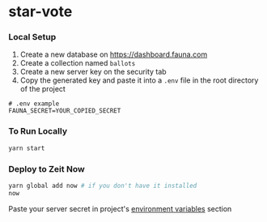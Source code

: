 # star-vote

### Local Setup
1. Create a new database on https://dashboard.fauna.com
2. Create a collection named `ballots`
3. Create a new server key on the security tab
4. Copy the generated key and paste it into a `.env` file in the root directory of the project

```
# .env example
FAUNA_SECRET=YOUR_COPIED_SECRET
```

### To Run Locally
```bash
yarn start
```

### Deploy to Zeit Now
```bash
yarn global add now # if you don't have it installed
now
```
Paste your server secret in project's [environment variables](https://zeit.co/docs/v2/build-step#environment-variables) section

